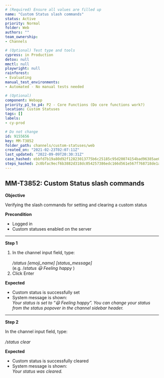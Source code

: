 ```yaml
---
# (Required) Ensure all values are filled up
name: "Custom Status slash commands"
status: Active
priority: Normal
folder: Web
authors: ""
team_ownership: 
- Channels

# (Optional) Test type and tools
cypress: in Production
detox: null
mmctl: null
playwright: null
rainforest: 
- Evaluating
manual_test_environments: 
- Automated - No manual tests needed

# (Optional)
component: Webapp
priority_p1_to_p4: P2 - Core Functions (Do core functions work?)
location: Custom Statuses
tags: []
labels: 
- cy-prod

# Do not change
id: 9155656
key: MM-T3852
folder_path: channels/custom-statuses/web
created_on: "2021-02-23T02:07:11Z"
last_updated: "2022-09-09T20:30:31Z"
case_hashed: ebbfd7b19a80d92f12823013775b6c25185c95d20074154bad96385ae0701b091cc84c6f130c9deaa7a13d7b5c175abc
steps_hashed: 2c0bfac9ecf6b3882d318dc054257386edc166d561e567f768718de1aa5bdca97fe7f30213bb937278b3789c20b69d7a
---
```


## MM-T3852: Custom Status slash commands

**Objective**

Verifying the slash commands for setting and clearing a custom status

**Precondition**

- Logged in
- Custom statuses enabled on the server

---

**Step 1**

1. In the channel input field, type:
   \
   \
   _/status \[emoji\_name] \[status\_message]_\
   (e.g. /_status 😃 Feeling happy_ )
2. Click Enter

**Expected**

- Custom status is successfully set
- System message is shown:
  \
  _Your status is set to “😃 Feeling happy”. You can change your status from the status popover in the channel sidebar header._

---

**Step 2**

In the channel input field, type:\
\
_/status clear_

**Expected**

- Custom status is successfully cleared
- System message is shown:
  \
  _Your status was cleared._
